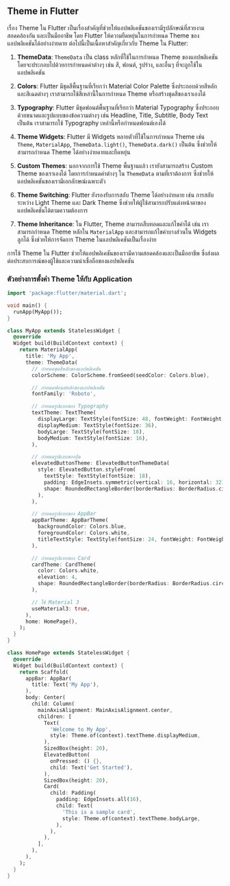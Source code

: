 ## Theme in Flutter

เรื่อง Theme ใน Flutter เป็นเรื่องสำคัญที่ช่วยให้แอปพลิเคชันของเรามีรูปลักษณ์ที่สวยงาม สอดคล้องกัน และเป็นมืออาชีพ โดย Flutter ให้ความยืดหยุ่นในการกำหนด Theme ของแอปพลิเคชันได้อย่างง่ายดาย ต่อไปนี้เป็นเนื้อหาสำคัญเกี่ยวกับ Theme ใน Flutter:

1. **ThemeData**: `ThemeData` เป็น class หลักที่ใช้ในการกำหนด Theme ของแอปพลิเคชัน โดยจะประกอบไปด้วยการกำหนดค่าต่างๆ เช่น สี, ฟอนต์, รูปร่าง, และอื่นๆ ที่จะถูกใช้ในแอปพลิเคชัน

2. **Colors**: Flutter มีชุดสีพื้นฐานที่เรียกว่า Material Color Palette ซึ่งประกอบด้วยสีหลักและสีเฉดต่างๆ เราสามารถใช้สีเหล่านี้ในการกำหนด Theme หรือสร้างชุดสีของเราเองได้

3. **Typography**: Flutter มีชุดฟอนต์พื้นฐานที่เรียกว่า Material Typography ซึ่งประกอบด้วยขนาดและรูปแบบของข้อความต่างๆ เช่น Headline, Title, Subtitle, Body Text เป็นต้น เราสามารถใช้ Typography เหล่านี้หรือกำหนดฟอนต์เองได้

4. **Theme Widgets**: Flutter มี Widgets หลายตัวที่ใช้ในการกำหนด Theme เช่น `Theme`, `MaterialApp`, `ThemeData.light()`, `ThemeData.dark()` เป็นต้น ซึ่งช่วยให้สามารถกำหนด Theme ได้อย่างง่ายดายและยืดหยุ่น

5. **Custom Themes**: นอกจากการใช้ Theme พื้นฐานแล้ว เรายังสามารถสร้าง Custom Theme ของเราเองได้ โดยการกำหนดค่าต่างๆ ใน `ThemeData` ตามที่เราต้องการ ซึ่งช่วยให้แอปพลิเคชันของเรามีเอกลักษณ์เฉพาะตัว

6. **Theme Switching**: Flutter ยังรองรับการสลับ Theme ได้อย่างง่ายดาย เช่น การสลับระหว่าง Light Theme และ Dark Theme ซึ่งช่วยให้ผู้ใช้สามารถปรับแต่งหน้าตาของแอปพลิเคชันได้ตามความต้องการ

7. **Theme Inheritance**: ใน Flutter, Theme สามารถสืบทอดและแก้ไขค่าได้ เช่น เราสามารถกำหนด Theme หลักใน `MaterialApp` และสามารถแก้ไขค่าบางส่วนใน Widgets ลูกได้ ซึ่งช่วยให้การจัดการ Theme ในแอปพลิเคชันเป็นเรื่องง่าย

การใช้ Theme ใน Flutter ช่วยให้แอปพลิเคชันของเรามีความสอดคล้องและเป็นมืออาชีพ ซึ่งส่งผลต่อประสบการณ์ของผู้ใช้และความน่าเชื่อถือของแอปพลิเคชัน

### ตัวอย่างการตั้งค่่า Theme ให้กับ Application

```dart
import 'package:flutter/material.dart';

void main() {
  runApp(MyApp());
}

class MyApp extends StatelessWidget {
  @override
  Widget build(BuildContext context) {
    return MaterialApp(
      title: 'My App',
      theme: ThemeData(
        // กำหนดชุดสีหลักของแอปพลิเคชัน
        colorScheme: ColorScheme.fromSeed(seedColor: Colors.blue),

        // กำหนดฟอนต์หลักของแอปพลิเคชัน
        fontFamily: 'Roboto',

        // กำหนดรูปแบบของ Typography
        textTheme: TextTheme(
          displayLarge: TextStyle(fontSize: 48, fontWeight: FontWeight.bold),
          displayMedium: TextStyle(fontSize: 36),
          bodyLarge: TextStyle(fontSize: 18),
          bodyMedium: TextStyle(fontSize: 16),
        ),

        // กำหนดรูปแบบของปุ่ม
        elevatedButtonTheme: ElevatedButtonThemeData(
          style: ElevatedButton.styleFrom(
            textStyle: TextStyle(fontSize: 18),
            padding: EdgeInsets.symmetric(vertical: 16, horizontal: 32),
            shape: RoundedRectangleBorder(borderRadius: BorderRadius.circular(24)),
          ),
        ),

        // กำหนดรูปแบบของ AppBar
        appBarTheme: AppBarTheme(
          backgroundColor: Colors.blue,
          foregroundColor: Colors.white,
          titleTextStyle: TextStyle(fontSize: 24, fontWeight: FontWeight.bold),
        ),

        // กำหนดรูปแบบของ Card
        cardTheme: CardTheme(
          color: Colors.white,
          elevation: 4,
          shape: RoundedRectangleBorder(borderRadius: BorderRadius.circular(16)),
        ),

        // ใช้ Material 3
        useMaterial3: true,
      ),
      home: HomePage(),
    );
  }
}

class HomePage extends StatelessWidget {
  @override
  Widget build(BuildContext context) {
    return Scaffold(
      appBar: AppBar(
        title: Text('My App'),
      ),
      body: Center(
        child: Column(
          mainAxisAlignment: MainAxisAlignment.center,
          children: [
            Text(
              'Welcome to My App',
              style: Theme.of(context).textTheme.displayMedium,
            ),
            SizedBox(height: 20),
            ElevatedButton(
              onPressed: () {},
              child: Text('Get Started'),
            ),
            SizedBox(height: 20),
            Card(
              child: Padding(
                padding: EdgeInsets.all(16),
                child: Text(
                  'This is a sample card',
                  style: Theme.of(context).textTheme.bodyLarge,
                ),
              ),
            ),
          ],
        ),
      ),
    );
  }
}
```

##
